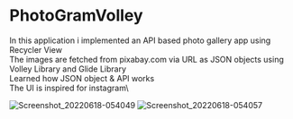 # PhotoGramVolley
In this application i implemented an API based photo gallery app using Recycler View\
The images are fetched from pixabay.com via URL as JSON objects using Volley Library and Glide Library\
Learned how JSON object &amp; API works\
The UI is inspired for instagram\


![Screenshot_20220618-054049](https://user-images.githubusercontent.com/107514813/174414717-c85f38f9-3779-4dd6-9e7f-fbb4d784b891.png)
![Screenshot_20220618-054057](https://user-images.githubusercontent.com/107514813/174414722-a88e718a-4d88-41c0-9f7e-a54f613eb198.png)
